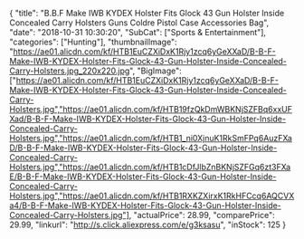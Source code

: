 {
	"title": "B.B.F Make IWB KYDEX Holster Fits  Glock 43 Gun Holster Inside Concealed Carry Holsters Guns Coldre Pistol Case Accessories Bag",
	"date": "2018-10-31 10:30:20",
	"SubCat": ["Sports & Entertainment"],
	"categories": ["Hunting"],
	"thumbnailImage": "https://ae01.alicdn.com/kf/HTB1EuCZXiDxK1Rjy1zcq6yGeXXaD/B-B-F-Make-IWB-KYDEX-Holster-Fits-Glock-43-Gun-Holster-Inside-Concealed-Carry-Holsters.jpg_220x220.jpg",
	"BigImage": ["https://ae01.alicdn.com/kf/HTB1EuCZXiDxK1Rjy1zcq6yGeXXaD/B-B-F-Make-IWB-KYDEX-Holster-Fits-Glock-43-Gun-Holster-Inside-Concealed-Carry-Holsters.jpg","https://ae01.alicdn.com/kf/HTB19fzQkDmWBKNjSZFBq6xxUFXad/B-B-F-Make-IWB-KYDEX-Holster-Fits-Glock-43-Gun-Holster-Inside-Concealed-Carry-Holsters.jpg","https://ae01.alicdn.com/kf/HTB1_ni0XjnuK1RkSmFPq6AuzFXaD/B-B-F-Make-IWB-KYDEX-Holster-Fits-Glock-43-Gun-Holster-Inside-Concealed-Carry-Holsters.jpg","https://ae01.alicdn.com/kf/HTB1cDfJlbZnBKNjSZFGq6zt3FXaE/B-B-F-Make-IWB-KYDEX-Holster-Fits-Glock-43-Gun-Holster-Inside-Concealed-Carry-Holsters.jpg","https://ae01.alicdn.com/kf/HTB1RXKZXirxK1RkHFCcq6AQCVXa4/B-B-F-Make-IWB-KYDEX-Holster-Fits-Glock-43-Gun-Holster-Inside-Concealed-Carry-Holsters.jpg"],
	"actualPrice": 28.99,
	"comparePrice": 29.99,
	"linkurl": "http://s.click.aliexpress.com/e/g3ksasu",
	"inStock": 125
}
